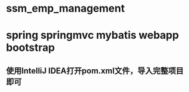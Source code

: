 # ssm_emp_management
# spring springmvc mybatis webapp bootstrap
## 使用IntelliJ IDEA打开pom.xml文件，导入完整项目即可

